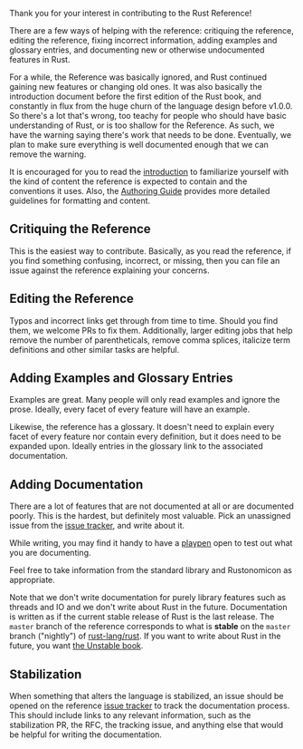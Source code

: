 Thank you for your interest in contributing to the Rust Reference!

There are a few ways of helping with the reference: critiquing the reference,
editing the reference, fixing incorrect information, adding examples and
glossary entries, and documenting new or otherwise undocumented features in
Rust.

For a while, the Reference was basically ignored, and Rust continued gaining new
features or changing old ones. It was also basically the introduction document
before the first edition of the Rust book, and constantly in flux from the huge
churn of the language design before v1.0.0. So there's a lot that's wrong, too
teachy for people who should have basic understanding of Rust, or is too shallow
for the Reference. As such, we have the warning saying there's work that needs
to be done. Eventually, we plan to make sure everything is well documented
enough that we can remove the warning.

It is encouraged for you to read the [introduction] to familiarize yourself with
the kind of content the reference is expected to contain and the conventions it
uses. Also, the [Authoring Guide] provides more detailed guidelines for
formatting and content.

## Critiquing the Reference

This is the easiest way to contribute. Basically, as you read the reference, if
you find something confusing, incorrect, or missing, then you can file an issue
against the reference explaining your concerns.

## Editing the Reference

Typos and incorrect links get through from time to time. Should you find them,
we welcome PRs to fix them. Additionally, larger editing jobs that help remove
the number of parentheticals, remove comma splices, italicize term definitions
and other similar tasks are helpful.

## Adding Examples and Glossary Entries

Examples are great. Many people will only read examples and ignore the prose.
Ideally, every facet of every feature will have an example.

Likewise, the reference has a glossary. It doesn't need to explain every facet
of every feature nor contain every definition, but it does need to be expanded
upon. Ideally entries in the glossary link to the associated documentation.

## Adding Documentation

There are a lot of features that are not documented at all or are documented
poorly. This is the hardest, but definitely most valuable. Pick an unassigned
issue from the [issue tracker], and write about it.

While writing, you may find it handy to have a [playpen] open to test out what
you are documenting.

Feel free to take information from the standard library and Rustonomicon as
appropriate.

Note that we don't write documentation for purely library features such as
threads and IO and we don't write about Rust in the future. Documentation is
written as if the current stable release of Rust is the last release. The
`master` branch of the reference corresponds to what is **stable** on the
`master` branch ("nightly") of [rust-lang/rust]. If you want to write about
Rust in the future, you want [the Unstable book][unstable].

## Stabilization

When something that alters the language is stabilized, an issue should be
opened on the reference [issue tracker] to track the documentation process.
This should include links to any relevant information, such as the
stabilization PR, the RFC, the tracking issue, and anything else that would be
helpful for writing the documentation.

[Authoring Guide]: docs/authoring.md
[introduction]: src/introduction.md
[issue tracker]: https://github.com/rust-lang/reference/issues
[playpen]: https://play.rust-lang.org/
[rust-lang/rust]: https://github.com/rust-lang/rust/
[unstable]: https://doc.rust-lang.org/nightly/unstable-book/
